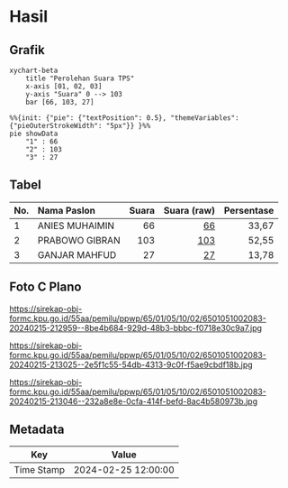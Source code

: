# Hasil

## Grafik

```mermaid
xychart-beta
    title "Perolehan Suara TPS"
    x-axis [01, 02, 03]
    y-axis "Suara" 0 --> 103
    bar [66, 103, 27]
```

```mermaid
%%{init: {"pie": {"textPosition": 0.5}, "themeVariables": {"pieOuterStrokeWidth": "5px"}} }%%
pie showData
    "1" : 66
    "2" : 103
    "3" : 27
```

## Tabel

| No. | Nama Paslon    | Suara | Suara (raw) | Persentase |
|:--- |:-------------- | -----:| -----------:| ----------:|
| 1   | ANIES MUHAIMIN | 66    | [66][p-1]   | 33,67      |
| 2   | PRABOWO GIBRAN | 103   | [103][p-2]  | 52,55      |
| 3   | GANJAR MAHFUD  | 27    | [27][p-3]   | 13,78      |


[p-1]: https://github.com/gigit-pemilu/pemilu-2024-65-kalimantan-utara/blob/main/pilpres/hitung-suara/sub/65-kalimantan-utara/sub/01-bulungan/sub/05-tanjung-selor/sub/1002-tanjung-selor-hilir/sub/083-tps/sub/paslon-1.txt
[p-2]: https://github.com/gigit-pemilu/pemilu-2024-65-kalimantan-utara/blob/main/pilpres/hitung-suara/sub/65-kalimantan-utara/sub/01-bulungan/sub/05-tanjung-selor/sub/1002-tanjung-selor-hilir/sub/083-tps/sub/paslon-2.txt
[p-3]: https://github.com/gigit-pemilu/pemilu-2024-65-kalimantan-utara/blob/main/pilpres/hitung-suara/sub/65-kalimantan-utara/sub/01-bulungan/sub/05-tanjung-selor/sub/1002-tanjung-selor-hilir/sub/083-tps/sub/paslon-3.txt

## Foto C Plano

https://sirekap-obj-formc.kpu.go.id/55aa/pemilu/ppwp/65/01/05/10/02/6501051002083-20240215-212959--8be4b684-929d-48b3-bbbc-f0718e30c9a7.jpg

https://sirekap-obj-formc.kpu.go.id/55aa/pemilu/ppwp/65/01/05/10/02/6501051002083-20240215-213025--2e5f1c55-54db-4313-9c0f-f5ae9cbdf18b.jpg

https://sirekap-obj-formc.kpu.go.id/55aa/pemilu/ppwp/65/01/05/10/02/6501051002083-20240215-213046--232a8e8e-0cfa-414f-befd-8ac4b580973b.jpg


## Metadata

| Key        | Value               |
| ---------- | ------------------- |
| Time Stamp | 2024-02-25 12:00:00 |



